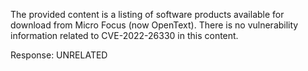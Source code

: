 The provided content is a listing of software products available for download from Micro Focus (now OpenText). There is no vulnerability information related to CVE-2022-26330 in this content.

Response: UNRELATED